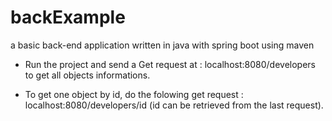 # backExample
a basic back-end application written in java with spring boot using maven


- Run the project and send a Get request at : localhost:8080/developers to get all objects informations.

- To get one object by id, do the folowing get request : localhost:8080/developers/id (id can be retrieved from the last request).
